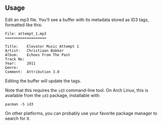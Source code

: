 ## Usage

Edit an mp3 file. You'll see a buffer with its metadata stored as ID3 tags, formatted like this:

    File: attempt_1.mp3
    ===================

    Title:    Elevator Music Attempt 1
    Artist:   Christiaan Bakker
    Album:    Echoes From The Past
    Track No:
    Year:     2011
    Genre:
    Comment:  Attribution 3.0

Editing the buffer will update the tags.

Note that this requires the `id3` command-line tool. On Arch Linux, this is available from the `id3` package, installable with:

    pacman -S id3

On other platforms, you can probably use your favorite package manager to search for it.

